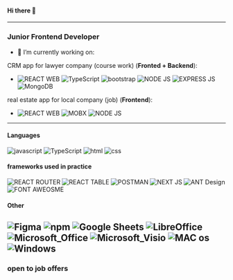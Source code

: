 #### Hi there 👋
---
### Junior Frontend Developer ###

- 🔭 I’m currently working on:

CRM app for lawyer company (course work) (**Fronted + Backend**):
- ![REACT WEB](https://img.shields.io/badge/React_Web-20232A?style=for-the-badge&logo=react&logoColor=61DAFB) ![TypeScript](https://img.shields.io/badge/TypeScript-007ACC?style=for-the-badge&logo=typescript&logoColor=white) ![bootstrap](https://img.shields.io/badge/bootstrap-7952B3?&style=for-the-badge&logo=bootstrap&logoColor=white) ![NODE JS](https://img.shields.io/badge/Node.js-339933?style=for-the-badge&logo=nodedotjs&logoColor=white) ![EXPRESS JS](https://img.shields.io/badge/Express.js-000000?style=for-the-badge&logo=express&logoColor=white) ![MongoDB](https://camo.githubusercontent.com/72e92f69f36703548704a9eeda2a9889c2756b5e08f01a9aec6e658c148d014e/68747470733a2f2f696d672e736869656c64732e696f2f62616467652f4d6f6e676f44422d3445413934423f7374796c653d666f722d7468652d6261646765266c6f676f3d6d6f6e676f6462266c6f676f436f6c6f723d7768697465)

real estate app for local company (job) (**Frontend**):

- ![REACT WEB](https://img.shields.io/badge/React_Web-20232A?style=for-the-badge&logo=react&logoColor=61DAFB) ![MOBX](https://img.shields.io/badge/Mobx-D22128?style=for-the-badge&logo=mobx&logoColor=white) ![NODE JS](https://img.shields.io/badge/Node.js-339933?style=for-the-badge&logo=nodedotjs&logoColor=white)


---
#### Languages
![javascript](https://img.shields.io/badge/javascript%20-%23323330.svg?&style=for-the-badge&logo=javascript&logoColor=%23F7DF1E)
![TypeScript](https://img.shields.io/badge/TypeScript-007ACC?style=for-the-badge&logo=typescript&logoColor=white)
![html](https://img.shields.io/badge/html%20-%23E34F26.svg?&style=for-the-badge&logo=html5&logoColor=white)
![css](https://img.shields.io/badge/css%20-%231572B6.svg?&style=for-the-badge&logo=css3&logoColor=white)
#### frameworks used in practice
![REACT ROUTER](https://img.shields.io/badge/React_Router-CA4245?style=for-the-badge&logo=react-router&logoColor=white)
![REACT TABLE](https://img.shields.io/badge/react%20table-FF4154?style=for-the-badge&logo=react%20table&logoColor=white)
![POSTMAN](https://img.shields.io/badge/Postman-FF6C37?style=for-the-badge&logo=Postman&logoColor=white)
![NEXT JS](https://img.shields.io/badge/next.js-000000?style=for-the-badge&logo=nextdotjs&logoColor=white)
![ANT Design](https://img.shields.io/badge/Ant%20Design-1890FF?style=for-the-badge&logo=antdesign&logoColor=white)
![FONT AWEOSME](https://img.shields.io/badge/Font_Awesome-339AF0?style=for-the-badge&logo=fontawesome&logoColor=white)
#### Other
![Figma](https://img.shields.io/badge/Figma-F24E1E?style=for-the-badge&logo=figma&logoColor=white)
![npm](https://camo.githubusercontent.com/fd60ad1cae960eb3117e20dc1305b39f820004bf601b0e00ea032eccb9897dfd/68747470733a2f2f696d672e736869656c64732e696f2f7374617469632f76313f7374796c653d666f722d7468652d6261646765266d6573736167653d6e706d26636f6c6f723d434233383337266c6f676f3d6e706d266c6f676f436f6c6f723d464646464646266c6162656c3d)
![Google Sheets](https://img.shields.io/badge/Google%20Sheets-34A853?style=for-the-badge&logo=google-sheets&logoColor=white)
![LibreOffice](https://img.shields.io/badge/LibreOffice-18A303?style=for-the-badge&logo=LibreOffice&logoColor=white)
![Microsoft_Office](https://img.shields.io/badge/Microsoft_Office-D83B01?style=for-the-badge&logo=microsoft-office&logoColor=white)
![Microsoft_Visio](	https://img.shields.io/badge/Microsoft_Visio-3955A3?style=for-the-badge&logo=microsoft-visio&logoColor=white)
![MAC os](https://img.shields.io/badge/mac%20os-000000?style=for-the-badge&logo=apple&logoColor=white)
![Windows](	https://img.shields.io/badge/Windows-0078D6?style=for-the-badge&logo=windows&logoColor=white)
---
### open to job offers

<!--

-->
